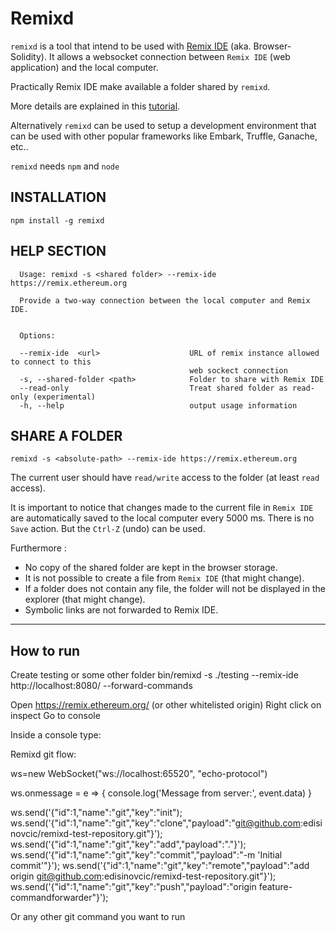 # Remixd

`remixd` is a tool that intend to be used with [Remix IDE](http://github.com/ethereum/browser-solidity) (aka. Browser-Solidity). It allows a websocket connection between
`Remix IDE` (web application) and the local computer.

Practically Remix IDE make available a folder shared by `remixd`.

More details are explained in this [tutorial](http://remix.readthedocs.io/en/latest/tutorial_remixd_filesystem.html).

Alternatively `remixd` can be used to setup a development environment that can be used with other popular frameworks like Embark, Truffle, Ganache, etc..

`remixd` needs `npm` and `node`

## INSTALLATION

`npm install -g remixd`

## HELP SECTION

```
  Usage: remixd -s <shared folder> --remix-ide https://remix.ethereum.org

  Provide a two-way connection between the local computer and Remix IDE.
  

  Options:

  --remix-ide  <url>                    URL of remix instance allowed to connect to this 
                                        web sockect connection
  -s, --shared-folder <path>            Folder to share with Remix IDE
  --read-only                           Treat shared folder as read-only (experimental)
  -h, --help                            output usage information

```

## SHARE A FOLDER

`remixd -s <absolute-path> --remix-ide https://remix.ethereum.org`

The current user should have `read/write` access to the folder (at least `read` access).

It is important to notice that changes made to the current file in `Remix IDE` are automatically saved to the local computer every 5000 ms. There is no `Save` action. But the `Ctrl-Z` (undo) can be used.

Furthermore :
 - No copy of the shared folder are kept in the browser storage.
 - It is not possible to create a file from `Remix IDE` (that might change).
 - If a folder does not contain any file, the folder will not be displayed in the explorer (that might change).
 - Symbolic links are not forwarded to Remix IDE.
 

 ---------------------------------------------------------------------------------------------------------------------------------------
## How to run
Create testing or some other folder
bin/remixd -s ./testing --remix-ide http://localhost:8080/ --forward-commands

Open https://remix.ethereum.org/ (or other whitelisted origin) 
Right click on inspect 
Go to console

Inside a console type:

Remixd git flow:

ws=new WebSocket("ws://localhost:65520", "echo-protocol")

ws.onmessage = e => {
  console.log('Message from server:', event.data)
}

ws.send('{"id":1,"name":"git","key":"init");
ws.send('{"id":1,"name":"git","key":"clone","payload":"git@github.com:edisinovcic/remixd-test-repository.git"}');
ws.send('{"id":1,"name":"git","key":"add","payload":"."}');
ws.send('{"id":1,"name":"git","key":"commit","payload":"-m \'Initial commit\'"}');
ws.send('{"id":1,"name":"git","key":"remote","payload":"add origin git@github.com:edisinovcic/remixd-test-repository.git"}');
ws.send('{"id":1,"name":"git","key":"push","payload":"origin feature-commandforwarder"}'); 

Or any other git command you want to run